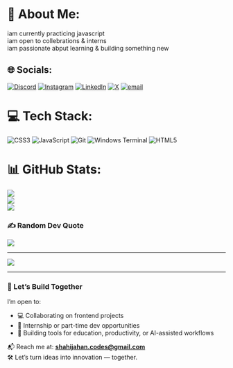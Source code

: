 <!--

<h1 align="center">Hi 👋, I'm Shahijahan Pedhar</h1>
<h3 align="center">A self-taught Aspiring FullStack Developer from Jammu & Kashmir | BCA @ Shoolini | Building with Purpose</h3>

---

### 🌱 About Me
I'm **Codevory** — a developer with a vision to build real-world projects with purpose and clean code.

🚀 I'm currently learning:  
- `HTML`, `CSS`, and `JavaScript`  
- Deepening my knowledge of frontend principles  
- Applying what I learn into real, functional projects  

🔭 I’m passionate about:  
- Solving real-world problems  
- Helping others learn & earn with zero investment  
- Coding with consistency, curiosity, and creativity  

🧠 Founder of **@Codevory** — a personal initiative to empower others with free tools, guides, and side hustle strategies.

---

### 🔗 Connect with Me
- 📧 shahijahan.codes@gmail.com  
- 💼 [LinkedIn](https://www.linkedin.com/in/shahijahan-pedhar/)  
- 🧠 [My GitHub Projects](https://github.com/codevory)  

---

### 💻 Languages and Tools
<p align="left">
  <img src="https://cdn.jsdelivr.net/gh/devicons/devicon/icons/html5/html5-original.svg" height="40" />
  <img src="https://cdn.jsdelivr.net/gh/devicons/devicon/icons/css3/css3-original.svg" height="40" />
  <img src="https://cdn.jsdelivr.net/gh/devicons/devicon/icons/javascript/javascript-original.svg" height="40" />
  <img src="https://cdn.jsdelivr.net/gh/devicons/devicon/icons/vscode/vscode-original.svg" height="40" />
  <img src="https://cdn.jsdelivr.net/gh/devicons/devicon/icons/git/git-original.svg" height="40" />
</p>

---

### 📌 Pinned Projects

- 🎯 **Portfolio Website**  
  _A clean, responsive landing page to showcase my work._  
  [View Code](https://github.com/codevory/portfolio-landing-page)  

- 🧮 **Calculator UI**  
  _Built with HTML & CSS — JavaScript logic coming soon._  
  [View Code](https://github.com/codevory/calculator-ui-html-css)

- 🔐 **Login/Signup Glass UI**  
  _Glassmorphic forms with floating labels, fully mobile responsive._  
  [View Code](https://github.com/codevory/Signup-Form-UI)

---

### 📊 GitHub Stats

![codevory's Stats](https://github-readme-stats.vercel.app/api?username=codevory&theme=vue-dark&show_icons=true&hide_border=true&count_private=true)

![codevory's Streak](https://github-readme-streak-stats.herokuapp.com/?user=codevory&theme=vue-dark&hide_border=true)
---
![codevory's Top Languages](https://github-readme-stats.vercel.app/api/top-langs/?username=codevory&theme=vue-dark&show_icons=true&hide_border=true&layout=compact)
<hr>
### 🌍 Visitor Badge
[![Visitors](https://komarev.com/ghpvc/?username=codevory&label=Profile%20Views&color=0e75b6&style=flat)](https://komarev.com/ghpvc/?username=codevory&label=Profile%20Views&color=0e75b6&style=flat)
-->

# 💫 About Me:
iam currently practicing javascript<br>iam open to collebrations & interns<br>iam passionate abput learning & building something new<br>


## 🌐 Socials:
[![Discord](https://img.shields.io/badge/Discord-%237289DA.svg?logo=discord&logoColor=white)](https://discord.gg/shahijahan#3847) [![Instagram](https://img.shields.io/badge/Instagram-%23E4405F.svg?logo=Instagram&logoColor=white)](https://instagram.com/@codevory) [![LinkedIn](https://img.shields.io/badge/LinkedIn-%230077B5.svg?logo=linkedin&logoColor=white)](https://linkedin.com/in/shahijahan-pedhar) [![X](https://img.shields.io/badge/X-black.svg?logo=X&logoColor=white)](https://x.com/shahijahanq) [![email](https://img.shields.io/badge/Email-D14836?logo=gmail&logoColor=white)](mailto:shahijahan.codes@gmail.com) 

# 💻 Tech Stack:
![CSS3](https://img.shields.io/badge/css3-%231572B6.svg?style=for-the-badge&logo=css3&logoColor=white) ![JavaScript](https://img.shields.io/badge/javascript-%23323330.svg?style=for-the-badge&logo=javascript&logoColor=%23F7DF1E) ![Git](https://img.shields.io/badge/git-%23F05033.svg?style=for-the-badge&logo=git&logoColor=white) ![Windows Terminal](https://img.shields.io/badge/Windows%20Terminal-%234D4D4D.svg?style=for-the-badge&logo=windows-terminal&logoColor=white) ![HTML5](https://img.shields.io/badge/html5-%23E34F26.svg?style=for-the-badge&logo=html5&logoColor=white)
# 📊 GitHub Stats:
![](https://github-readme-stats.vercel.app/api?username=codevory&theme=dark&hide_border=false&include_all_commits=true&count_private=true)<br/>
![](https://nirzak-streak-stats.vercel.app/?user=codevory&theme=dark&hide_border=false)<br/>
![](https://github-readme-stats.vercel.app/api/top-langs/?username=codevory&theme=dark&hide_border=false&include_all_commits=true&count_private=true&layout=compact)

### ✍️ Random Dev Quote
![](https://quotes-github-readme.vercel.app/api?type=horizontal&theme=radical)


---
[![](https://visitcount.itsvg.in/api?id=codevory&icon=0&color=0)](https://visitcount.itsvg.in)

<!-- Proudly created with GPRM ( https://gprm.itsvg.in ) -->

---



### 🤝 Let’s Build Together

I’m open to:
- 💻 Collaborating on frontend projects
- 🌱 Internship or part-time dev opportunities
- 🧩 Building tools for education, productivity, or AI-assisted workflows

📬 Reach me at: **shahijahan.codes@gmail.com**  
🛠️ Let’s turn ideas into innovation — together.

